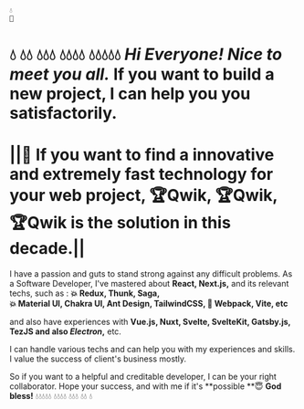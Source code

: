 
    💧
    🔸




:droplet:
:droplet::droplet:
:droplet::droplet::droplet:
:droplet::droplet::droplet::droplet:
:droplet::droplet::droplet::droplet::droplet:
***Hi Everyone!    Nice to meet you all.***
**If you want to build a new project, I can help you you satisfactorily.**
=============================================================
**||:rocket: If you want to find a innovative and extremely fast technology for your web project,
                    :trophy:Qwik, :trophy:Qwik, :trophy:Qwik
            is the solution in this decade.||**
=============================================================

I have a passion and guts to stand strong against any difficult problems.
As a Software Developer, I've mastered about **React, Next.js,** and its relevant techs,
such as :
  **:boom: Redux, Thunk, Saga,  
    :boom: Material UI, Chakra UI, Ant Design, TailwindCSS,
     :rocket: Webpack, Vite, etc**

and also have experiences with 
       **Vue.js, Nuxt, Svelte, SvelteKit, Gatsby.js, TezJS and also *Electron*,** etc.

I can handle various techs and can help you with my experiences and skills.
I value the success of client's business mostly.

So if you want to a helpful and creditable developer, I can be your right collaborator.
Hope your success, and with me if it's **possible **:innocent: 
**God bless!**
:droplet::droplet::droplet::droplet::droplet:
:droplet::droplet::droplet::droplet:
:droplet::droplet::droplet:
:droplet::droplet:
:droplet: